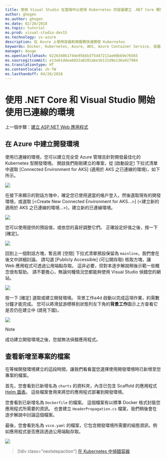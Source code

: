 ```yaml
---
title: 使用 Visual Studio 在雲端中以使用 Kubernetes 的容器建立 .NET Core 開發環境 - 步驟 3 - 建立 Kubernetes 開發環境 | Microsoft Docs
author: ghogen
ms.author: ghogen
ms.date: 02/20/2018
ms.topic: tutorial
ms.prod: visual-studio-dev15
ms.technology: vs-azure
description: 在 Azure 上使用容器和微服務快速開發 Kubernetes
keywords: Docker, Kubernetes, Azure, AKS, Azure Container Service, 容器
manager: douge
ms.openlocfilehash: 6226340b1744e95bbb375d47213ae00bb9e76565
ms.sourcegitcommit: e13e61ddea6032a8282abe16131d9e136a927984
ms.translationtype: HT
ms.contentlocale: zh-TW
ms.lasthandoff: 04/26/2018
---
```

# <a name="get-started-on-connected-environment-with-net-core-and-visual-studio"></a>使用 .NET Core 和 Visual Studio 開始使用已連線的環境

上一個步驟：[建立 ASP.NET Web 應用程式](get-started-netcore-visualstudio-02.md)

## <a name="create-a-dev-environment-in-azure"></a>在 Azure 中建立開發環境
使用已連線的環境，您可以建立完全受 Azure 管理且針對開發最佳化的 Kubernetes 型開發環境。 開啟我們剛剛建立的專案，從 [啟動設定] 下拉式清單中選取 [Connected Environment for AKS] (適用於 AKS 之已連線的環境)，如下所示。

![](images/LaunchSettings.png)

在接下來顯示的對話方塊中，確定您已使用適當的帳戶登入，然後選取現有的開發環境，或選取 [<Create New Connected Environment for AKS…>] (<建立新的適用於 AKS 之已連線的環境...>)，建立新的已連線環境。

![](images/ConnectedEnvDialog.png)

您可以使用提供的預設值，或依您的喜好調整它們。 正確設定好值之後，按一下 [確定]。

![](images/NewEnvDialog.png)

回到上一個對話方塊，暫且將 [空間] 下拉式清單預設保留為 `mainline`，我們會在後文中詳細討論。 請勾選 [Publicly Accessible] (可公開存取) 核取方塊，讓 Web 應用程式可透過公用端點存取。 這非必要，但對本逐步解說稍後示範一些概念很有幫助。 請不要擔心，無論何種情況您都能夠使用 Visual Studio 偵錯您的網站。

![](images/ConnectedEnvDialog2.png)

按一下 [確定] 選取或建立開發環境。 背景工作a4d 啟動以完成這項作業，約需數分鐘才能完成。 您可以將滑鼠游標移到狀態列左下角的**背景工作**圖示上方查看它是否仍在建立中 (請見下圖)。

![](images/BackgroundTasks.png)

> [!Note]
成功建立開發環境之後，您就無法偵錯應用程式。

## <a name="look-at-the-files-added-to-project"></a>查看新增至專案的檔案
在等候開發環境建立的這段時間，讓我們看看當您選擇使用開發環境時已新增至您專案的檔案。

首先，您會看到已新增名為 `charts` 的資料夾，內含已包含 Scaffold 的應用程式 [Helm 圖表](https://docs.helm.sh)。 這些檔案會用來將您的應用程式部署到開發環境。

您會看到已新增名為 `Dockerfile` 的檔案。 這個檔案有以標準 Docker 格式封裝您應用程式所需要的資訊。 也會建立 `HeaderPropagation.cs` 檔案，我們稍後會在逐步解說中討論這個檔案。 

最後，您會看到名為 `vsce.yaml` 的檔案，它包含開發環境所需要的組態資訊，例如應用程式是否應該透過公用端點存取。

![](images/ProjectFiles.png)

> [!div class="nextstepaction"]
> [在 Kubernetes 中偵錯容器](get-started-netcore-visualstudio-04.md)